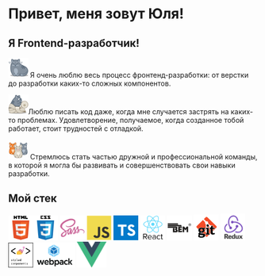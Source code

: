 # Привет, меня зовут Юля!
## Я Frontend-разработчик!


<img src='src/cat_purr.png' width='40px'> Я очень люблю весь процесс фронтенд-разработки: от верстки до разработки каких-то сложных компонентов.

<img src='src/cat_paper.png' width='40px'>Люблю писать код даже, когда мне случается застрять на каких-то проблемах. Удовлетворение, получаемое, когда созданное тобой работает, стоит трудностей с отладкой.

<img src='src/GIF-white bg/kittens.gif' width='40px'> Стремлюсь стать частью дружной и профессиональной команды, в которой я могла бы развивать и совершенствовать свои навыки разработки.

## Мой стек

<img src='src/icons/html5.svg' width='50px'><img src='src/icons/css3.svg' width='50px'>
<img src='src/icons/sass.svg' width='50px'>
<img src='src/icons/javascript.svg' width='50px'>
<img src='src/icons/ts.png' width='50px'>
<img src='src/icons/react.png' width='50px'>
<img src='src/icons/bem-logo-logo-icon-png-svg.png' width='50px'>
<img src='src/icons/git.png' width='50px'>
<img src='src/icons/redux.png' width='50px'>
<img src='src/icons/styled components.png' width='50px'>
<img src='src/icons/webpack.png' width='80px'>
<img src='src/icons/Vue.js_Logo_2.svg.png' width='60px'>










<!--
**JuliaMatsievich/JuliaMatsievich** is a ✨ _special_ ✨ repository because its `README.md` (this file) appears on your GitHub profile.

Here are some ideas to get you started:

- 🔭 I’m currently working on ...
- 🌱 I’m currently learning ...
- 👯 I’m looking to collaborate on ...
- 🤔 I’m looking for help with ...
- 💬 Ask me about ...
- 📫 How to reach me: ...
- 😄 Pronouns: ...
- ⚡ Fun fact: ...
-->
